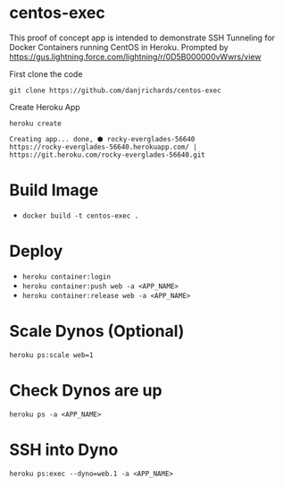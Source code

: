 # centos-exec

This proof of concept app is intended to demonstrate SSH Tunneling for Docker Containers running CentOS in Heroku.
Prompted by https://gus.lightning.force.com/lightning/r/0D5B000000vWwrs/view


First clone the code

```
git clone https://github.com/danjrichards/centos-exec
```

Create Heroku App

```
heroku create

Creating app... done, ⬢ rocky-everglades-56640
https://rocky-everglades-56640.herokuapp.com/ | https://git.heroku.com/rocky-everglades-56640.git
```

# Build Image 

- `docker build -t centos-exec .`

# Deploy 

- `heroku container:login`
- `heroku container:push web -a <APP_NAME>`
- `heroku container:release web -a <APP_NAME>`

# Scale Dynos (Optional)

```
heroku ps:scale web=1
```

# Check Dynos are up

```
heroku ps -a <APP_NAME>
```
# SSH into Dyno

```
heroku ps:exec --dyno=web.1 -a <APP_NAME> 
```







